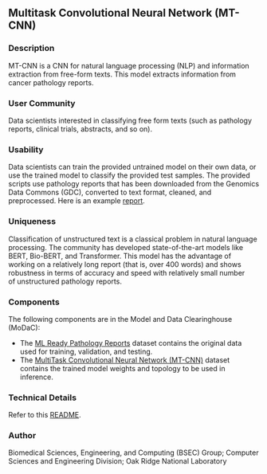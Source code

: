 ## Multitask Convolutional Neural Network (MT-CNN)

### Description
MT-CNN is a CNN for natural language processing (NLP) and information extraction from free-form texts. This model extracts information from cancer pathology reports. 

### User Community
Data scientists interested in classifying free form texts (such as pathology reports, clinical trials, abstracts, and so on). 

### Usability
Data scientists can train the provided untrained model on their own data, or use the trained model to classify the provided test samples. The provided scripts use pathology reports that has been downloaded from the Genomics Data Commons (GDC), converted to text format, cleaned, and preprocessed. Here is an example [report](https://portal.gdc.cancer.gov/legacy-archive/files/a9a42650-4613-448d-895e-4f904285f508).

### Uniqueness
Classification of unstructured text is a classical problem in natural language processing. The community has developed state-of-the-art models like BERT, Bio-BERT, and Transformer. This model has the advantage of working on a relatively long report (that is, over 400 words) and shows robustness in terms of accuracy and speed with relatively small number of unstructured pathology reports. 

### Components
The following components are in the Model and Data Clearinghouse (MoDaC):
* The [ML Ready Pathology Reports](https://modac.cancer.gov/searchTab?dme_data_id=NCI-DME-MS01-7423964) dataset contains the original data used for training, validation, and testing.
* The [MultiTask Convolutional Neural Network (MT-CNN)](https://modac.cancer.gov/searchTab?dme_data_id=NCI-DME-MS01-7330732) dataset contains the trained model weights and topology to be used in inference.

### Technical Details
Refer to this [README](README-technical.md). 

### Author
Biomedical Sciences, Engineering, and Computing (BSEC) Group; Computer Sciences and Engineering Division; Oak Ridge National Laboratory

